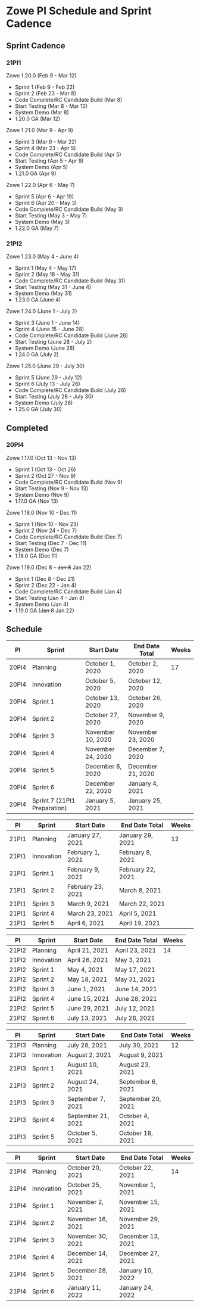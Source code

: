 # Zowe PI Schedule and Sprint Cadence

## Sprint Cadence

<H3>21PI1</H3>

Zowe 1.20.0 (Feb 9 - Mar 12)
- Sprint 1 (Feb 9 - Feb 22)
- Sprint 2 (Feb 23 - Mar 8)
- Code Complete/RC Candidate Build (Mar 8)
- Start Testing (Mar 8 - Mar 12)
- System Demo (Mar 8)
- 1.20.0 GA (Mar 12)

Zowe 1.21.0 (Mar 9 - Apr 9)
- Sprint 3 (Mar 9 - Mar 22)
- Sprint 4 (Mar 23 - Apr 5)
- Code Complete/RC Candidate Build (Apr 5)
- Start Testing (Apr 5 - Apr 9)
- System Demo (Apr 5)
- 1.21.0 GA (Apr 9)

Zowe 1.22.0 (Apr 6 - May 7)
- Sprint 5 (Apr 6 - Apr 19)
- Sprint 6 (Apr 20 - May 3)
- Code Complete/RC Candidate Build (May 3)
- Start Testing (May 3 - May 7)
- System Demo (May 3)
- 1.22.0 GA (May 7)

<H3>21PI2</H3>

Zowe 1.23.0 (May 4 - June 4)
- Sprint 1 (May 4 - May 17)
- Sprint 2 (May 18 - May 31)
- Code Complete/RC Candidate Build (May 31)
- Start Testing (May 31 - June 4)
- System Demo (May 31)
- 1.23.0 GA (June 4)

Zowe 1.24.0 (June 1 - July 2)
- Sprint 3 (June 1 - June 14)
- Sprint 4 (June 15 - June 28)
- Code Complete/RC Candidate Build (June 28)
- Start Testing (June 28 - July 2)
- System Demo (June 28)
- 1.24.0 GA (July 2)

Zowe 1.25.0 (June 29 - July 30)
- Sprint 5 (June 29 - July 12)
- Sprint 6 (July 13 - July 26)
- Code Complete/RC Candidate Build (July 26)
- Start Testing (July 26 - July 30)
- System Demo (July 26)
- 1.25.0 GA (July 30)

## Completed

<H3>20PI4</H3>

Zowe 1.17.0 (Oct 13 - Nov 13)
- Sprint 1 (Oct 13 - Oct 26)
- Sprint 2 (Oct 27 - Nov 9)
- Code Complete/RC Candidate Build (Nov 9)
- Start Testing (Nov 9 - Nov 13)
- System Demo (Nov 9)
- 1.17.0 GA (Nov 13)

Zowe 1.18.0 (Nov 10 - Dec 11)
- Sprint 1 (Nov 10 - Nov 23)
- Sprint 2 (Nov 24 - Dec 7)
- Code Complete/RC Candidate Build (Dec 7)
- Start Testing (Dec 7 - Dec 11)
- System Demo (Dec 7)
- 1.18.0 GA (Dec 11)

Zowe 1.19.0 (Dec 8 - ~~Jan 8~~ Jan 22)
- Sprint 1 (Dec 8 - Dec 21)
- Sprint 2 (Dec 22 - Jan 4)
- Code Complete/RC Candidate Build (Jan 4)
- Start Testing (Jan 4 - Jan 8)
- System Demo (Jan 4)
- 1.19.0 GA (~~Jan 8~~ Jan 22)

## Schedule

PI|Sprint|Start Date|End Date	Total|Weeks
----|----|---------------|---------------|------
20PI4|	Planning|	October 1, 2020	|October 2, 2020	|17
20PI4|	Innovation|	October 5, 2020|	October 12, 2020
20PI4|	Sprint 1|	October 13, 2020|	October 26, 2020
20PI4|	Sprint 2|	October 27, 2020|	November 9, 2020
20PI4|	Sprint 3|	November 10, 2020|	November 23, 2020
20PI4|	Sprint 4|	November 24, 2020|	December 7, 2020
20PI4|	Sprint 5|	December 8, 2020|	December 21, 2020
20PI4|	Sprint 6|	December 22, 2020|	January 4, 2021
20PI4|	Sprint 7 (21PI1 Preparation)|	January 5, 2021|	January 25, 2021

PI|Sprint|Start Date|End Date	Total|Weeks
----|----|---------------|---------------|------
21PI1|	Planning|	January 27, 2021|	January 29, 2021|	12
21PI1|	Innovation|	February 1, 2021|	February 8, 2021
21PI1|	Sprint 1|	February 9, 2021|	February 22, 2021
21PI1|	Sprint 2|	February 23, 2021|	March 8, 2021
21PI1|	Sprint 3|	March 9, 2021|	March 22, 2021
21PI1|	Sprint 4|	March 23, 2021|	April 5, 2021
21PI1|	Sprint 5|	April 6, 2021|	April 19, 2021

PI|Sprint|Start Date|End Date	Total|Weeks
----|----|---------------|---------------|------
21PI2|	Planning|	April 21, 2021|	April 23, 2021|	14
21PI2|	Innovation|	April 26, 2021|	May 3, 2021
21PI2|	Sprint 1|	May 4, 2021|	May 17, 2021
21PI2|	Sprint 2|	May 18, 2021|	May 31, 2021
21PI2|	Sprint 3|	June 1, 2021|	June 14, 2021
21PI2|	Sprint 4|	June 15, 2021|	June 28, 2021
21PI2|	Sprint 5|	June 29, 2021|	July 12, 2021
21PI2|	Sprint 6|	July 13, 2021|	July 26, 2021

PI|Sprint|Start Date|End Date	Total|Weeks
----|----|---------------|---------------|------
21PI3|	Planning|	July 28, 2021|	July 30, 2021|	12
21PI3|	Innovation|	August 2, 2021|	August 9, 2021
21PI3|	Sprint 1|	August 10, 2021|	August 23, 2021
21PI3|	Sprint 2|	August 24, 2021|	September 6, 2021
21PI3|	Sprint 3|	September 7, 2021|	September 20, 2021
21PI3|	Sprint 4|	September 21, 2021|	October 4, 2021
21PI3|	Sprint 5|	October 5, 2021|	October 18, 2021

PI|Sprint|Start Date|End Date	Total|Weeks
----|----|---------------|---------------|------
21PI4|	Planning|	October 20, 2021|	October 22, 2021|	14
21PI4|	Innovation|	October 25, 2021|	November 1, 2021
21PI4|	Sprint 1|	November 2, 2021|	November 15, 2021
21PI4|	Sprint 2|	November 16, 2021|	November 29, 2021
21PI4|	Sprint 3|	November 30, 2021|	December 13, 2021
21PI4|	Sprint 4|	December 14, 2021|	December 27, 2021
21PI4|	Sprint 5|	December 28, 2021|	January 10, 2022
21PI4|	Sprint 6|	January 11, 2022|	January 24, 2022
